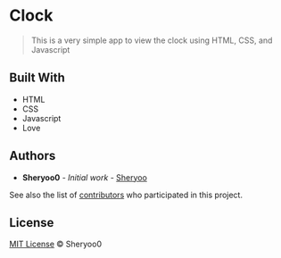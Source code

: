 # Clock

> This is a very simple app to view the clock using HTML, CSS, and Javascript

## Built With

* HTML 
* CSS
* Javascript 
* Love

## Authors

* **Sheryoo0** - *Initial work* - [Sheryoo](https://github.com/Sheryoo)

See also the list of [contributors](https://github.com/clock/contributors) who participated in this project.

## License

[MIT License](https://andreasonny.mit-license.org/2019) © Sheryoo0
